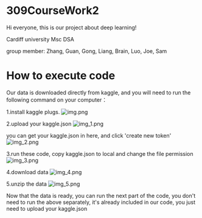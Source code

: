 # 309CourseWork2

Hi everyone, this is our project about deep learning!

Cardiff university Msc DSA

group member: Zhang, Guan, Gong, Liang, Brain, Luo, Joe, Sam


# How to execute code
Our data is downloaded directly from kaggle, and you will need to run the following command on your computer：

1.install kaggle plugs.
![img.png](img.png)

2.upload your kaggle.json
![img_1.png](img_1.png)

you can get your kaggle.json in here, and click 'create new token'
![img_2.png](img_2.png)

3.run these code, copy kaggle.json to local and change the file permission
![img_3.png](img_3.png)

4.download data
![img_4.png](img_4.png)

5.unzip the data
![img_5.png](img_5.png)

Now that the data is ready, you can run the next part of the code, you don't need to run the above separately, it's already included in our code, you just need to upload your kaggle.json